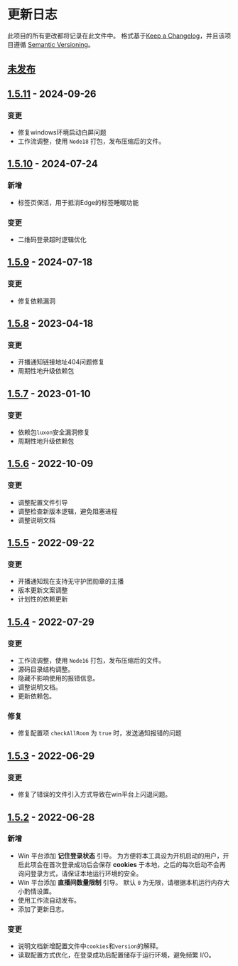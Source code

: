 # 更新日志
此项目的所有更改都将记录在此文件中。
格式基于[Keep a Changelog](https://keepachangelog.com/en/1.0.0/)，并且该项目遵循 [Semantic Versioning](https://semver.org/spec/v2.0.0.html)。

## [未发布]  

## [1.5.11] - 2024-09-26
### 变更  
* 修复windows环境启动白屏问题
* 工作流调整，使用 `Node18` 打包，发布压缩后的文件。  

## [1.5.10] - 2024-07-24
### 新增  
* 标签页保活，用于抵消Edge的标签睡眠功能  
### 变更  
* 二维码登录超时逻辑优化  

## [1.5.9] - 2024-07-18
### 变更
* 修复依赖漏洞

## [1.5.8] - 2023-04-18
### 变更
* 开播通知链接地址404问题修复
* 周期性地升级依赖包

## [1.5.7] - 2023-01-10
### 变更
* 依赖包`luxon`安全漏洞修复
* 周期性地升级依赖包

## [1.5.6] - 2022-10-09
### 变更
* 调整配置文件引导
* 调整检查新版本逻辑，避免阻塞进程
* 调整说明文档

## [1.5.5] - 2022-09-22
### 变更
* 开播通知现在支持无守护团勋章的主播
* 版本更新文案调整
* 计划性的依赖更新  

## [1.5.4] - 2022-07-29
### 变更
* 工作流调整，使用 `Node16` 打包，发布压缩后的文件。
* 源码目录结构调整。
* 隐藏不影响使用的报错信息。
* 调整说明文档。
* 更新依赖包。
### 修复
* 修复配置项 `checkAllRoom` 为 `true` 时，发送通知报错的问题

## [1.5.3] - 2022-06-29

### 变更
* 修复了错误的文件引入方式导致在win平台上闪退问题。

## [1.5.2] - 2022-06-28
### 新增
* Win 平台添加 **记住登录状态** 引导。
  为方便将本工具设为开机启动的用户，开启此项会在首次登录成功后会保存 **cookies** 于本地，之后的每次启动不会再询问登录方式，请保证本地运行环境的安全。
* Win 平台添加 **直播间数量限制** 引导。
  默认 `0` 为无限，请根据本机运行内存大小酌情设置。
* 使用工作流自动发布。
* 添加了更新日志。

### 变更
* 说明文档新增配置文件中`cookies`和`version`的解释。
* 读取配置方式优化，在登录成功后配置储存于运行环境，避免频繁 I/O。

[未发布]: https://github.com/shaww855/acfun-live/compare/main...dev
[1.5.11]: https://github.com/shaww855/acfun-live/compare/v1.5.10...v1.5.11
[1.5.10]: https://github.com/shaww855/acfun-live/compare/v1.5.9...v1.5.10
[1.5.9]: https://github.com/shaww855/acfun-live/compare/v1.5.8...v1.5.9
[1.5.8]: https://github.com/shaww855/acfun-live/compare/v1.5.7...v1.5.8
[1.5.7]: https://github.com/shaww855/acfun-live/compare/v1.5.6...v1.5.7
[1.5.6]: https://github.com/shaww855/acfun-live/compare/v1.5.5...v1.5.6
[1.5.5]: https://github.com/shaww855/acfun-live/compare/v1.5.4...v1.5.5
[1.5.4]: https://github.com/shaww855/acfun-live/compare/v1.5.3...v1.5.4
[1.5.3]: https://github.com/shaww855/acfun-live/compare/v1.5.2...v1.5.3
[1.5.2]: https://github.com/shaww855/acfun-live/releases/tag/v1.5.2
